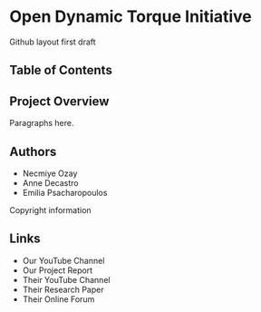 # Open Dynamic Torque Initiative
Github layout first draft

## Table of Contents 

## Project Overview
Paragraphs here.

## Authors
- Necmiye Ozay
- Anne Decastro
- Emilia Psacharopoulos

Copyright information

## Links
- Our YouTube Channel 
- Our Project Report
- Their YouTube Channel
- Their Research Paper
- Their Online Forum 

